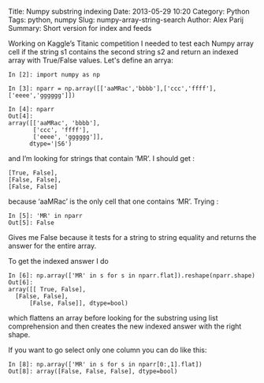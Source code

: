 Title: Numpy substring indexing
Date: 2013-05-29 10:20
Category: Python
Tags: python, numpy
Slug: numpy-array-string-search
Author: Alex Parij
Summary: Short version for index and feeds

Working on Kaggle’s Titanic competition I needed to test each Numpy array cell if the string s1 contains the second string s2 and return an indexed array with True/False values.
Let's define an arrya:

    In [2]: import numpy as np
    
    In [3]: nparr = np.array([['aaMRac','bbbb'],['ccc','ffff'],['eeee','gggggg']])
    
    In [4]: nparr
    Out[4]: 
    array([['aaMRac', 'bbbb'],
           ['ccc', 'ffff'],
           ['eeee', 'gggggg']], 
          dtype='|S6')

and I’m looking for strings that contain ‘MR’. I should get :

    [True, False],
    [False, False],
    [False, False]

because ‘aaMRac’ is the only cell that one contains ‘MR’.
Trying :

    In [5]: 'MR' in nparr
    Out[5]: False

Gives me False because it tests for a string to string equality and returns the answer for the entire array.

To get the indexed answer I do

    In [6]: np.array(['MR' in s for s in nparr.flat]).reshape(nparr.shape)
    Out[6]: 
    array([[ True, False],
   	  [False, False],
      	  [False, False]], dtype=bool)

which flattens an array before looking for the substring using list comprehension and then creates the new indexed answer with the right shape.
 
If you want to go select only one column  you can do like this:

    In [8]: np.array(['MR' in s for s in nparr[0:,1].flat])
    Out[8]: array([False, False, False], dtype=bool)

